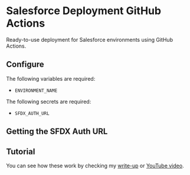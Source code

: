 # Salesforce Deployment GitHub Actions

Ready-to-use deployment for Salesforce environments using GitHub Actions.

## Configure

The following variables are required:
- `ENVIRONMENT_NAME`

The following secrets are required:
- `SFDX_AUTH_URL`

## Getting the SFDX Auth URL

## Tutorial

You can see how these work by checking my [write-up]() or [YouTube video]().